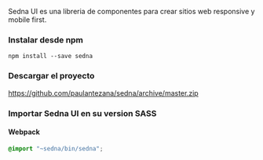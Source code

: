Sedna UI es una libreria de componentes para crear sitios web responsive y mobile first.

### Instalar desde npm
```
npm install --save sedna
```
### Descargar el proyecto
https://github.com/paulantezana/sedna/archive/master.zip



### Importar Sedna UI en su version SASS
#### Webpack
```scss
@import "~sedna/bin/sedna";
```
